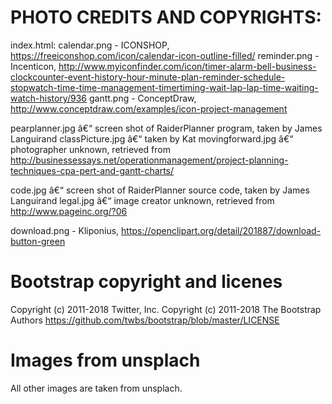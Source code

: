 # PHOTO CREDITS AND COPYRIGHTS:
index.html: 
calendar.png - ICONSHOP, https://freeiconshop.com/icon/calendar-icon-outline-filled/
reminder.png - Incenticon, http://www.myiconfinder.com/icon/timer-alarm-bell-business-clockcounter-event-history-hour-minute-plan-reminder-schedule-stopwatch-time-time-management-timertiming-wait-lap-lap-time-waiting-watch-history/936 
gantt.png - ConceptDraw, http://www.conceptdraw.com/examples/icon-project-management 
 
pearplanner.jpg â€“ screen shot of RaiderPlanner program, taken by James Languirand 
classPicture.jpg â€“ taken by Kat 
movingforward.jpg â€“ photographer unknown, retrieved from http://businessessays.net/operationmanagement/project-planning-techniques-cpa-pert-and-gantt-charts/ 
 
code.jpg â€“ screen shot of RaiderPlanner source code, taken by James Languirand 
legal.jpg â€“ image creator unknown, retrieved from http://www.pageinc.org/?06 
 
download.png - Kliponius, https://openclipart.org/detail/201887/download-button-green 
 
# Bootstrap copyright and licenes  
Copyright (c) 2011-2018 Twitter, Inc. 
Copyright (c) 2011-2018 The Bootstrap Authors 
https://github.com/twbs/bootstrap/blob/master/LICENSE

# Images from unsplach
All other images are taken from unsplach.





